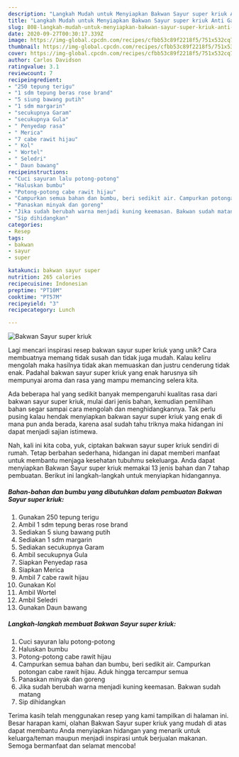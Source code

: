 ```yaml
---
description: "Langkah Mudah untuk Menyiapkan Bakwan Sayur super kriuk Anti Gagal"
title: "Langkah Mudah untuk Menyiapkan Bakwan Sayur super kriuk Anti Gagal"
slug: 808-langkah-mudah-untuk-menyiapkan-bakwan-sayur-super-kriuk-anti-gagal
date: 2020-09-27T00:30:17.339Z
image: https://img-global.cpcdn.com/recipes/cfbb53c89f2218f5/751x532cq70/bakwan-sayur-super-kriuk-foto-resep-utama.jpg
thumbnail: https://img-global.cpcdn.com/recipes/cfbb53c89f2218f5/751x532cq70/bakwan-sayur-super-kriuk-foto-resep-utama.jpg
cover: https://img-global.cpcdn.com/recipes/cfbb53c89f2218f5/751x532cq70/bakwan-sayur-super-kriuk-foto-resep-utama.jpg
author: Carlos Davidson
ratingvalue: 3.1
reviewcount: 7
recipeingredient:
- "250 tepung terigu"
- "1 sdm tepung beras rose brand"
- "5 siung bawang putih"
- "1 sdm margarin"
- "secukupnya Garam"
- "secukupnya Gula"
- " Penyedap rasa"
- " Merica"
- "7 cabe rawit hijau"
- " Kol"
- " Wortel"
- " Seledri"
- " Daun bawang"
recipeinstructions:
- "Cuci sayuran lalu potong-potong"
- "Haluskan bumbu"
- "Potong-potong cabe rawit hijau"
- "Campurkan semua bahan dan bumbu, beri sedikit air. Campurkan potongan cabe rawit hijau. Aduk hingga tercampur semua"
- "Panaskan minyak dan goreng"
- "Jika sudah berubah warna menjadi kuning keemasan. Bakwan sudah matang"
- "Sip dihidangkan"
categories:
- Resep
tags:
- bakwan
- sayur
- super

katakunci: bakwan sayur super 
nutrition: 265 calories
recipecuisine: Indonesian
preptime: "PT10M"
cooktime: "PT57M"
recipeyield: "3"
recipecategory: Lunch

---
```



![Bakwan Sayur super kriuk](https://img-global.cpcdn.com/recipes/cfbb53c89f2218f5/751x532cq70/bakwan-sayur-super-kriuk-foto-resep-utama.jpg)

Lagi mencari inspirasi resep bakwan sayur super kriuk yang unik? Cara membuatnya memang tidak susah dan tidak juga mudah. Kalau keliru mengolah maka hasilnya tidak akan memuaskan dan justru cenderung tidak enak. Padahal bakwan sayur super kriuk yang enak harusnya sih mempunyai aroma dan rasa yang mampu memancing selera kita.



Ada beberapa hal yang sedikit banyak mempengaruhi kualitas rasa dari bakwan sayur super kriuk, mulai dari jenis bahan, kemudian pemilihan bahan segar sampai cara mengolah dan menghidangkannya. Tak perlu pusing kalau hendak menyiapkan bakwan sayur super kriuk yang enak di mana pun anda berada, karena asal sudah tahu triknya maka hidangan ini dapat menjadi sajian istimewa.


Nah, kali ini kita coba, yuk, ciptakan bakwan sayur super kriuk sendiri di rumah. Tetap berbahan sederhana, hidangan ini dapat memberi manfaat untuk membantu menjaga kesehatan tubuhmu sekeluarga. Anda dapat menyiapkan Bakwan Sayur super kriuk memakai 13 jenis bahan dan 7 tahap pembuatan. Berikut ini langkah-langkah untuk menyiapkan hidangannya.

<!--inarticleads1-->

##### Bahan-bahan dan bumbu yang dibutuhkan dalam pembuatan Bakwan Sayur super kriuk:

1. Gunakan 250 tepung terigu
1. Ambil 1 sdm tepung beras rose brand
1. Sediakan 5 siung bawang putih
1. Sediakan 1 sdm margarin
1. Sediakan secukupnya Garam
1. Ambil secukupnya Gula
1. Siapkan  Penyedap rasa
1. Siapkan  Merica
1. Ambil 7 cabe rawit hijau
1. Gunakan  Kol
1. Ambil  Wortel
1. Ambil  Seledri
1. Gunakan  Daun bawang




<!--inarticleads2-->

##### Langkah-langkah membuat Bakwan Sayur super kriuk:

1. Cuci sayuran lalu potong-potong
1. Haluskan bumbu
1. Potong-potong cabe rawit hijau
1. Campurkan semua bahan dan bumbu, beri sedikit air. Campurkan potongan cabe rawit hijau. Aduk hingga tercampur semua
1. Panaskan minyak dan goreng
1. Jika sudah berubah warna menjadi kuning keemasan. Bakwan sudah matang
1. Sip dihidangkan




Terima kasih telah menggunakan resep yang kami tampilkan di halaman ini. Besar harapan kami, olahan Bakwan Sayur super kriuk yang mudah di atas dapat membantu Anda menyiapkan hidangan yang menarik untuk keluarga/teman maupun menjadi inspirasi untuk berjualan makanan. Semoga bermanfaat dan selamat mencoba!

